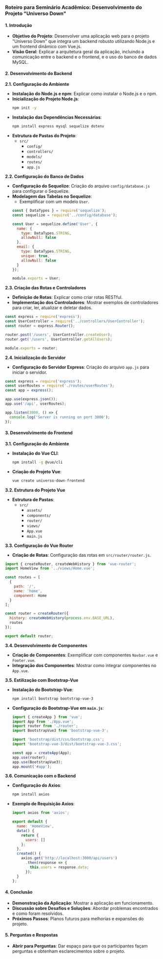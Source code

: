 ### Roteiro para Seminário Acadêmico: Desenvolvimento do Projeto "Universo Down"

#### **1. Introdução**
   - **Objetivo do Projeto**: Desenvolver uma aplicação web para o projeto "Universo Down" que integra um backend robusto utilizando Node.js e um frontend dinâmico com Vue.js.
   - **Visão Geral**: Explicar a arquitetura geral da aplicação, incluindo a comunicação entre o backend e o frontend, e o uso do banco de dados MySQL.

#### **2. Desenvolvimento do Backend**

**2.1. Configuração do Ambiente**
   - **Instalação do Node.js e npm**: Explicar como instalar o Node.js e o npm.
   - **Inicialização do Projeto Node.js**:
     ```bash
     npm init -y
     ```
   - **Instalação das Dependências Necessárias**:
     ```bash
     npm install express mysql sequelize dotenv
     ```
   - **Estrutura de Pastas do Projeto**:
     - `src/`
       - `config/`
       - `controllers/`
       - `models/`
       - `routes/`
       - `app.js`
   
**2.2. Configuração do Banco de Dados**
   - **Configuração do Sequelize**: Criação do arquivo `config/database.js` para configurar o Sequelize.
   - **Modelagem das Tabelas no Sequelize**:
     - Exemplificar com um modelo `User`.
     ```javascript
     const { DataTypes } = require('sequelize');
     const sequelize = require('../config/database');

     const User = sequelize.define('User', {
       name: {
         type: DataTypes.STRING,
         allowNull: false
       },
       email: {
         type: DataTypes.STRING,
         unique: true,
         allowNull: false
       }
     });

     module.exports = User;
     ```

**2.3. Criação das Rotas e Controladores**
   - **Definição de Rotas**: Explicar como criar rotas RESTful.
   - **Implementação dos Controladores**: Mostrar exemplos de controladores para criar, ler, atualizar e deletar dados.
   ```javascript
   const express = require('express');
   const UserController = require('../controllers/UserController');
   const router = express.Router();

   router.post('/users', UserController.createUser);
   router.get('/users', UserController.getAllUsers);

   module.exports = router;
   ```

**2.4. Inicialização do Servidor**
   - **Configuração do Servidor Express**: Criação do arquivo `app.js` para iniciar o servidor.
   ```javascript
   const express = require('express');
   const userRoutes = require('./routes/userRoutes');
   const app = express();

   app.use(express.json());
   app.use('/api', userRoutes);

   app.listen(3000, () => {
     console.log('Server is running on port 3000');
   });
   ```

#### **3. Desenvolvimento do Frontend**

**3.1. Configuração do Ambiente**
   - **Instalação do Vue CLI**:
     ```bash
     npm install -g @vue/cli
     ```
   - **Criação do Projeto Vue**:
     ```bash
     vue create universo-down-frontend
     ```

**3.2. Estrutura do Projeto Vue**
   - **Estrutura de Pastas**:
     - `src/`
       - `assets/`
       - `components/`
       - `router/`
       - `views/`
       - `App.vue`
       - `main.js`

**3.3. Configuração do Vue Router**
   - **Criação de Rotas**: Configuração das rotas em `src/router/router.js`.
   ```javascript
   import { createRouter, createWebHistory } from 'vue-router';
   import HomeView from '../views/Home.vue';

   const routes = [
     {
       path: '/',
       name: 'home',
       component: Home
     }
   ];

   const router = createRouter({
     history: createWebHistory(process.env.BASE_URL),
     routes
   });

   export default router;
   ```

**3.4. Desenvolvimento de Componentes**
   - **Criação de Componentes**: Exemplificar com componentes `Navbar.vue` e `Footer.vue`.
   - **Integração dos Componentes**: Mostrar como integrar componentes no `App.vue`.

**3.5. Estilização com Bootstrap-Vue**
   - **Instalação do Bootstrap-Vue**:
     ```bash
     npm install bootstrap bootstrap-vue-3
     ```
   - **Configuração do Bootstrap-Vue em `main.js`**:
     ```javascript
     import { createApp } from 'vue';
     import App from './App.vue';
     import router from './router';
     import BootstrapVue3 from 'bootstrap-vue-3';

     import 'bootstrap/dist/css/bootstrap.css';
     import 'bootstrap-vue-3/dist/bootstrap-vue-3.css';

     const app = createApp(App);
     app.use(router);
     app.use(BootstrapVue3);
     app.mount('#app');
     ```

**3.6. Comunicação com o Backend**
   - **Configuração do Axios**:
     ```bash
     npm install axios
     ```
   - **Exemplo de Requisição Axios**:
     ```javascript
     import axios from 'axios';

     export default {
       name: 'HomeView',
       data() {
         return {
           users: []
         };
       },
       created() {
         axios.get('http://localhost:3000/api/users')
           .then(response => {
             this.users = response.data;
           });
       }
     };
     ```

#### **4. Conclusão**
   - **Demonstração da Aplicação**: Mostrar a aplicação em funcionamento.
   - **Discussão sobre Desafios e Soluções**: Abordar problemas encontrados e como foram resolvidos.
   - **Próximos Passos**: Planos futuros para melhorias e expansões do projeto.

#### **5. Perguntas e Respostas**
   - **Abrir para Perguntas**: Dar espaço para que os participantes façam perguntas e obtenham esclarecimentos sobre o projeto.